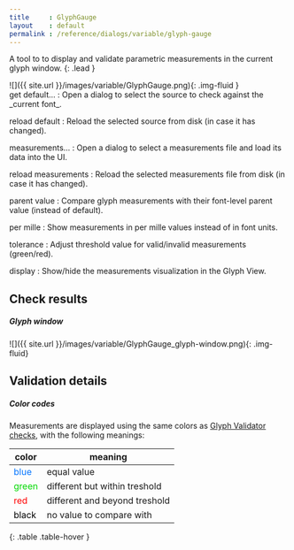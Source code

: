 ```yaml
---
title     : GlyphGauge
layout    : default
permalink : /reference/dialogs/variable/glyph-gauge
---
```


A tool to to display and validate parametric measurements in the current glyph window.
{: .lead }

<div class='row'>
<div class='col-4' markdown='1'>
![]({{ site.url }}/images/variable/GlyphGauge.png){: .img-fluid }
</div>
<div class='col-8' markdown='1'>
get default…
: Open a dialog to select the source to check against the _current font_.

reload default
: Reload the selected source from disk (in case it has changed).

measurements…
: Open a dialog to select a measurements file and load its data into the UI.

reload measurements
: Reload the selected measurements file from disk (in case it has changed).

parent value
: Compare glyph measurements with their font-level parent value (instead of default).

per mille
: Show measurements in per mille values instead of in font units.

tolerance
: Adjust threshold value for valid/invalid measurements (green/red).

display
: Show/hide the measurements visualization in the Glyph View.

</div>
</div>


Check results
-------------

##### Glyph window

![]({{ site.url }}/images/variable/GlyphGauge_glyph-window.png){: .img-fluid}



Validation details
------------------

##### Color codes

Measurements are displayed using the same colors as [Glyph Validator checks](glyph-validator#color-codes), with the following meanings:

| color                                                 | meaning                       |
|-------------------------------------------------------|-------------------------------|
| <span style='color:rgba(0, 114.75, 255);'>blue</span> | equal value                   |
| <span style='color:rgba(0, 216.75, 0);'>green</span>  | different but within treshold |
| <span style='color:red;'>red</span>                   | different and beyond treshold |
| <span style='color:black;'>black</span>               | no value to compare with      |
{: .table .table-hover }

